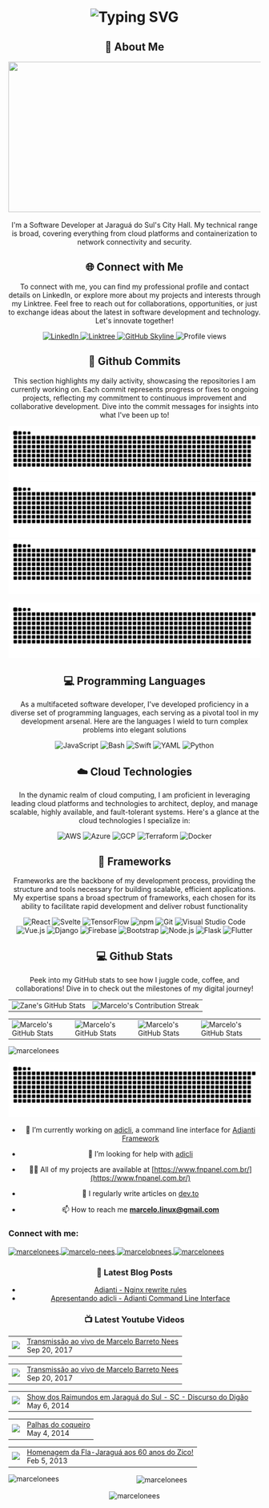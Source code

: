 <div align="center">
    <h1>
        <img src="https://readme-typing-svg.herokuapp.com?font=Jetbrains+mono&size=40&duration=3000&color=33FF33&center=true&vCenter=true&width=435&lines=Hey..+I'm+Marcelo;This+is..;..my+Github..;" alt="Typing SVG"/>
    </h1>
</div>

<div align="center">
    <h2>🚀 About Me</h2>
    <!-- <p><img src="termina-gh.gif" alt="Terminal GH GIF" /></p> -->
    <p><img src="https://media.giphy.com/media/dWesBcTLavkZuG35MI/giphy.gif" width="600" height="300"/></p>
    <p>I'm a Software Developer at Jaraguá do Sul's City Hall. My technical range is broad, covering everything from cloud platforms and containerization to network connectivity and security.</p>
</div>

<div align="center">
<h2 align="center" class="section-heading">🌐 Connect with Me</h2>
<p> To connect with me, you can find my professional profile and contact details on LinkedIn, or explore more about my projects and interests through my Linktree. Feel free to reach out for collaborations, opportunities, or just to exchange ideas about the latest in software development and technology. Let's innovate together! </p>
<div align="center">
  <a href="https://www.linkedin.com/in/marcelo-nees">
    <img src="https://img.shields.io/badge/MarceloNees-0077B5?style=for-the-badge&logo=linkedin&logoColor=white" alt="LinkedIn"/>
  </a>
  <a href="https://linktr.ee/marcelonees">
    <img src="https://img.shields.io/badge/Linktree-39E09B?style=for-the-badge&logo=Linktree&logoColor=white" alt="Linktree"/>
  </a>
<a href="https://github.com/marcelonees/marcelonees" target="_blank">
    <img src="https://img.shields.io/badge/View%20on%20GitHub-%230077B5.svg?&style=for-the-badge&logo=github&logoColor=white" alt="GitHub Skyline"/>
</a>
<img src="https://komarev.com/ghpvc/?username=marcelonees&style=for-the-badge" alt="Profile views" />
</div>

<div align="center">
  <h2>🚀 Github Commits</h2>
    <p>This section highlights my daily activity, showcasing the repositories I am currently working on. Each commit represents progress or fixes to ongoing projects, reflecting my commitment to continuous improvement and collaborative development. Dive into the commit messages for insights into what I've been up to!</p>
    <img src="https://raw.githubusercontent.com/marcelonees/marcelonees/output/github-contribution-grid-snake-dark.svg#gh-dark-mode-only" alt="GitHub Contribution Grid Snake Animation Dark Mode"/>
    <img src="https://raw.githubusercontent.com/marcelonees/marcelonees/output/github-contribution-grid-snake.svg#gh-light-mode-only" alt="GitHub Contribution Grid Snake Animation Light Mode"/>
    <img src="https://github.com/marcelonees/marcelonees/blob/output/github-contribution-grid-snake.svg" alt="GitHub Contribution Grid Snake Animation Light Mode"/>    
</div>

![Snake animation](https://github.com/marcelonees/marcelonees/blob/output/github-contribution-grid-snake.svg)

<h2 align="center" class="section-heading">💻 Programming Languages</h2>
<p> As a multifaceted software developer, I've developed proficiency in a diverse set of programming languages, each serving as a pivotal tool in my development arsenal. Here are the languages I wield to turn complex problems into elegant solutions</p>
<div align="center">
  <img src="https://img.shields.io/badge/JavaScript-F7DF1E?style=for-the-badge&logo=javascript&logoColor=black" alt="JavaScript"/>
  <img src="https://img.shields.io/badge/Bash-4EAA25?style=for-the-badge&logo=gnu-bash&logoColor=white" alt="Bash"/>
  <img src="https://img.shields.io/badge/Php-FA7343?style=for-the-badge&logo=php&logoColor=white" alt="Swift"/>
  <img src="https://img.shields.io/badge/YAML-0A0A0A?style=for-the-badge" alt="YAML"/>
  <img src="https://img.shields.io/badge/Python-3776AB?style=for-the-badge&logo=python&logoColor=white" alt="Python"/>
</div>

<h2 align="center" class="section-heading">☁️ Cloud Technologies</h2>
<p>In the dynamic realm of cloud computing, I am proficient in leveraging leading cloud platforms and technologies to architect, deploy, and manage scalable, highly available, and fault-tolerant systems. Here's a glance at the cloud technologies I specialize in:</p>
<div align="center">
  <img src="https://img.shields.io/badge/AWS-FF9900?style=for-the-badge&logo=amazonaws&logoColor=white" alt="AWS" />
  <img src="https://img.shields.io/badge/Azure-0089D6?style=for-the-badge&logo=microsoftazure&logoColor=white" alt="Azure"/>
  <img src="https://img.shields.io/badge/GCP-4285F4?style=for-the-badge&logo=googlecloud&logoColor=white" alt="GCP"/>
  <img src="https://img.shields.io/badge/Terraform-623CE4?style=for-the-badge&logo=terraform&logoColor=white" alt="Terraform"/>
  <img src="https://img.shields.io/badge/Docker-2496ED?style=for-the-badge&logo=docker&logoColor=white" alt="Docker"/>
</div>

<h2 align="center" class="section-heading">🔧 Frameworks</h2>
<p>Frameworks are the backbone of my development process, providing the structure and tools necessary for building scalable, efficient applications. My expertise spans a broad spectrum of frameworks, each chosen for its ability to facilitate rapid development and deliver robust functionality</p>
<div align="center">
  <img src="https://img.shields.io/badge/React-20232A?style=for-the-badge&logo=react&logoColor=61DAFB" alt="React"/>
  <img src="https://img.shields.io/badge/Svelte-FF3E00?style=for-the-badge&logo=svelte&logoColor=white" alt="Svelte"/>
  <img src="https://img.shields.io/badge/TensorFlow-FF6F00?style=for-the-badge&logo=tensorflow&logoColor=white" alt="TensorFlow"/>
  <img src="https://img.shields.io/badge/npm-CB3837?style=for-the-badge&logo=npm&logoColor=white" alt="npm"/>
  <img src="https://img.shields.io/badge/Git-F05032?style=for-the-badge&logo=git&logoColor=white" alt="Git"/>
  <img src="https://img.shields.io/badge/Visual%20Studio%20Code-007ACC?style=for-the-badge&logo=visualstudiocode&logoColor=white" alt="Visual Studio Code"/>
  <img src="https://img.shields.io/badge/Vue.js-4FC08D?style=for-the-badge&logo=vuedotjs&logoColor=white" alt="Vue.js"/>
  <img src="https://img.shields.io/badge/Django-092E20?style=for-the-badge&logo=django&logoColor=green" alt="Django"/>
  <img src="https://img.shields.io/badge/Firebase-FFCA28?style=for-the-badge&logo=firebase&logoColor=white" alt="Firebase"/>
  <img src="https://img.shields.io/badge/Bootstrap-7952B3?style=for-the-badge&logo=bootstrap&logoColor=white" alt="Bootstrap"/>
  <img src="https://img.shields.io/badge/Node.js-339933?style=for-the-badge&logo=nodedotjs&logoColor=white" alt="Node.js"/>
  <img src="https://img.shields.io/badge/Adianti-000000?style=for-the-badge&logo=php&logoColor=white" alt="Flask"/>
  <img src="https://img.shields.io/badge/Flutter-02569B?style=for-the-badge&logo=flutter&logoColor=white" alt="Flutter"/> 
</div>

<div align="center">
<h2 align="center" class="section-heading"> 💻 Github Stats</h2>
<p>Peek into my GitHub stats to see how I juggle code, coffee, and collaborations! Dive in to check out the milestones of my digital journey!</p>
 <table align="center" width="100%" height="100%" >
    <tr>
       <td><img style="border: none;" src="https://github-profile-summary-cards.vercel.app/api/cards/profile-details?username=marcelonees&theme=github_dark" alt="Zane's GitHub Stats"/></td>   
       <td><img style="border: none;" src="https://github-readme-streak-stats.herokuapp.com/?user=marcelonees&theme=merko" alt="Marcelo's Contribution Streak"/></td>
    </tr>
 </table>

 <table align="center" width="100%" height="100%" >
    <tr>
        <td><img style="border: none;" src="https://github-profile-summary-cards.vercel.app/api/cards/stats?username=marcelonees&theme=github_dark" alt="Marcelo's GitHub Stats"/></td>
        <td><img style="border: none;" src="https://github-profile-summary-cards.vercel.app/api/cards/productive-time?username=marcelonees&theme=github_dark&utcOffset=10" alt="Marcelo's GitHub Stats"/>
        <td><img style="border: none;" src="https://github-profile-summary-cards.vercel.app/api/cards/repos-per-language?username=marcelonees&theme=github_dark" alt="Marcelo's GitHub Stats"/></td>
        <td><img style="border: none;" src="https://github-profile-summary-cards.vercel.app/api/cards/most-commit-language?username=marcelonees&theme=github_dark" alt="Marcelo's GitHub Stats"/></td>
    </tr>
 </table>
</div>




<p align="left">
    <img src="https://komarev.com/ghpvc/?username=marcelonees&label=Profile%20views&color=0e75b6&style=flat" alt="marcelonees" />
</p>

![Snake animation](https://github.com/marcelonees/marcelonees/blob/output/github-contribution-grid-snake.svg)

- 🔭 I’m currently working on [adicli](https://github.com/marcelonees/adicli), a command line interface for [Adianti Framework](https://www.adianti.com.br/)

- 🤝 I’m looking for help with [adicli](https://github.com/marcelonees/adicli)

- 👨‍💻 All of my projects are available at [https://www.fnpanel.com.br/](https://www.fnpanel.com.br/)

- 📝 I regularly write articles on [dev.to](http://dev.to/marcelonees/)

- 📫 How to reach me **marcelo.linux@gmail.com**

<h3 align="left">Connect with me:</h3>
<p align="left">
    <a href="https://twitter.com/marcelonees" target="blank">
        <img align="center" 
            src="https://raw.githubusercontent.com/rahuldkjain/github-profile-readme-generator/master/src/images/icons/Social/twitter.svg" 
            alt="marcelonees" 
            height="30" 
            width="40" />
    </a>
    <a href="https://linkedin.com/in/marcelo-nees" target="blank">
        <img align="center" 
            src="https://raw.githubusercontent.com/rahuldkjain/github-profile-readme-generator/master/src/images/icons/Social/linked-in-alt.svg" 
            alt="marcelo-nees" 
            height="30" 
            width="40" />
    </a>
    <a href="https://instagram.com/marcelobnees" target="blank">
        <img align="center" 
            src="https://raw.githubusercontent.com/rahuldkjain/github-profile-readme-generator/master/src/images/icons/Social/instagram.svg" 
            alt="marcelobnees" 
            height="30" 
            width="40" />
    </a>
    <a href="https://www.youtube.com/c/marcelonees" target="blank">
        <img align="center" 
            src="https://raw.githubusercontent.com/rahuldkjain/github-profile-readme-generator/master/src/images/icons/Social/youtube.svg" 
            alt="marcelonees" 
            height="30" 
            width="40" />
    </a>
</p>


### 📕 Latest Blog Posts
<!-- BLOG-POST-LIST:START -->
- [Adianti - Nginx rewrite rules](https://dev.to/marcelonees/adianti-nginx-rewrite-rules-553f)
- [Apresentando adicli - Adianti Command Line Interface](https://dev.to/marcelonees/apresentando-adicli-adianti-command-line-interface-3gg8)
<!-- BLOG-POST-LIST:END -->

### 📺 Latest Youtube Videos
<!-- YOUTUBE:START --><table><tr><td><a href="https://www.youtube.com/watch?v=3rbQgOwk6pY"><img width="140px" src="https://i.ytimg.com/vi/3rbQgOwk6pY/mqdefault.jpg"></a></td>
<td><a href="https://www.youtube.com/watch?v=3rbQgOwk6pY">Transmissão ao vivo de Marcelo Barreto Nees</a><br/>Sep 20, 2017</td></tr></table>
<table><tr><td><a href="https://www.youtube.com/watch?v=hpkrc0szIe0"><img width="140px" src="https://i.ytimg.com/vi/hpkrc0szIe0/mqdefault.jpg"></a></td>
<td><a href="https://www.youtube.com/watch?v=hpkrc0szIe0">Transmissão ao vivo de Marcelo Barreto Nees</a><br/>Sep 20, 2017</td></tr></table>
<table><tr><td><a href="https://www.youtube.com/watch?v=h6Whs7_avjw"><img width="140px" src="https://i.ytimg.com/vi/h6Whs7_avjw/mqdefault.jpg"></a></td>
<td><a href="https://www.youtube.com/watch?v=h6Whs7_avjw">Show dos Raimundos em Jaraguá do Sul - SC - Discurso do Digão</a><br/>May 6, 2014</td></tr></table>
<table><tr><td><a href="https://www.youtube.com/watch?v=4HC0QacoUCs"><img width="140px" src="https://i.ytimg.com/vi/4HC0QacoUCs/mqdefault.jpg"></a></td>
<td><a href="https://www.youtube.com/watch?v=4HC0QacoUCs">Palhas do coqueiro</a><br/>May 4, 2014</td></tr></table>
<table><tr><td><a href="https://www.youtube.com/watch?v=tzlPXHgIeek"><img width="140px" src="https://i.ytimg.com/vi/tzlPXHgIeek/mqdefault.jpg"></a></td>
<td><a href="https://www.youtube.com/watch?v=tzlPXHgIeek">Homenagem da Fla-Jaraguá aos 60 anos do Zico!</a><br/>Feb 5, 2013</td></tr></table>
<!-- YOUTUBE:END -->

<p>
    <img align="left" 
        src="https://github-readme-stats.vercel.app/api/top-langs?username=marcelonees&show_icons=true&locale=en&layout=compact" 
        alt="marcelonees" />
</p>

<p>&nbsp;
    <img align="center" 
        src="https://github-readme-stats.vercel.app/api?username=marcelonees&show_icons=true&locale=en" 
        alt="marcelonees" />
</p>

<p>
    <img align="center" 
        src="https://github-readme-streak-stats.herokuapp.com/?user=marcelonees&" 
        alt="marcelonees" />
</p>
